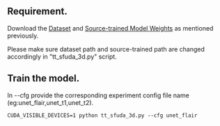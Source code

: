 
## Requirement.

Download the [Dataset](https://www.med.upenn.edu/cbica/brats2019/data.html) and [Source-trained Model Weights](https://drive.google.com/drive/folders/1I9cfpmdsG0ZnzKytekap0qM2AA__jCri?usp=sharing) as mentioned previously. 

Please make sure dataset path and source-trained path are changed accordingly in "tt_sfuda_3d.py" script.

## Train the model.

In --cfg provide the corresponding experiment config file name (eg:unet_flair,unet_t1,unet_t2). 
```
CUDA_VISIBLE_DEVICES=1 python tt_sfuda_3d.py --cfg unet_flair 
```
